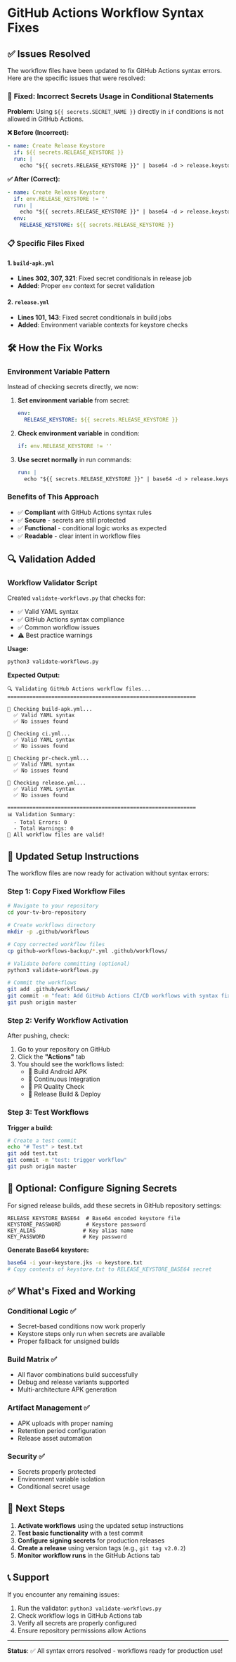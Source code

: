 # GitHub Actions Workflow Syntax Fixes

## ✅ Issues Resolved

The workflow files have been updated to fix GitHub Actions syntax errors. Here are the specific issues that were resolved:

### 🔧 **Fixed: Incorrect Secrets Usage in Conditional Statements**

**Problem**: Using `${{ secrets.SECRET_NAME }}` directly in `if` conditions is not allowed in GitHub Actions.

**❌ Before (Incorrect):**
```yaml
- name: Create Release Keystore
  if: ${{ secrets.RELEASE_KEYSTORE }}
  run: |
    echo "${{ secrets.RELEASE_KEYSTORE }}" | base64 -d > release.keystore
```

**✅ After (Correct):**
```yaml
- name: Create Release Keystore
  if: env.RELEASE_KEYSTORE != ''
  run: |
    echo "${{ secrets.RELEASE_KEYSTORE }}" | base64 -d > release.keystore
  env:
    RELEASE_KEYSTORE: ${{ secrets.RELEASE_KEYSTORE }}
```

### 📋 **Specific Files Fixed**

#### 1. `build-apk.yml`
- **Lines 302, 307, 321**: Fixed secret conditionals in release job
- **Added**: Proper `env` context for secret validation

#### 2. `release.yml`  
- **Lines 101, 143**: Fixed secret conditionals in build jobs
- **Added**: Environment variable contexts for keystore checks

## 🛠️ **How the Fix Works**

### Environment Variable Pattern
Instead of checking secrets directly, we now:

1. **Set environment variable** from secret:
   ```yaml
   env:
     RELEASE_KEYSTORE: ${{ secrets.RELEASE_KEYSTORE }}
   ```

2. **Check environment variable** in condition:
   ```yaml
   if: env.RELEASE_KEYSTORE != ''
   ```

3. **Use secret normally** in run commands:
   ```yaml
   run: |
     echo "${{ secrets.RELEASE_KEYSTORE }}" | base64 -d > release.keystore
   ```

### Benefits of This Approach
- ✅ **Compliant** with GitHub Actions syntax rules
- ✅ **Secure** - secrets are still protected
- ✅ **Functional** - conditional logic works as expected
- ✅ **Readable** - clear intent in workflow files

## 🔍 **Validation Added**

### Workflow Validator Script
Created `validate-workflows.py` that checks for:
- ✅ Valid YAML syntax
- ✅ GitHub Actions syntax compliance
- ✅ Common workflow issues
- ⚠️ Best practice warnings

**Usage:**
```bash
python3 validate-workflows.py
```

**Expected Output:**
```
🔍 Validating GitHub Actions workflow files...
============================================================

📄 Checking build-apk.yml...
  ✅ Valid YAML syntax
  ✅ No issues found

📄 Checking ci.yml...
  ✅ Valid YAML syntax  
  ✅ No issues found

📄 Checking pr-check.yml...
  ✅ Valid YAML syntax
  ✅ No issues found

📄 Checking release.yml...
  ✅ Valid YAML syntax
  ✅ No issues found

============================================================
📊 Validation Summary:
  - Total Errors: 0
  - Total Warnings: 0
🎉 All workflow files are valid!
```

## 🚀 **Updated Setup Instructions**

The workflow files are now ready for activation without syntax errors:

### Step 1: Copy Fixed Workflow Files
```bash
# Navigate to your repository
cd your-tv-bro-repository

# Create workflows directory
mkdir -p .github/workflows

# Copy corrected workflow files
cp github-workflows-backup/*.yml .github/workflows/

# Validate before committing (optional)
python3 validate-workflows.py

# Commit the workflows
git add .github/workflows/
git commit -m "feat: Add GitHub Actions CI/CD workflows with syntax fixes"
git push origin master
```

### Step 2: Verify Workflow Activation
After pushing, check:
1. Go to your repository on GitHub
2. Click the **"Actions"** tab
3. You should see the workflows listed:
   - 🔨 Build Android APK
   - 🔄 Continuous Integration  
   - 📝 PR Quality Check
   - 🚀 Release Build & Deploy

### Step 3: Test Workflows
**Trigger a build:**
```bash
# Create a test commit
echo "# Test" > test.txt
git add test.txt
git commit -m "test: trigger workflow"
git push origin master
```

## 🔐 **Optional: Configure Signing Secrets**

For signed release builds, add these secrets in GitHub repository settings:

```
RELEASE_KEYSTORE_BASE64  # Base64 encoded keystore file  
KEYSTORE_PASSWORD        # Keystore password
KEY_ALIAS               # Key alias name
KEY_PASSWORD            # Key password
```

**Generate Base64 keystore:**
```bash
base64 -i your-keystore.jks -o keystore.txt
# Copy contents of keystore.txt to RELEASE_KEYSTORE_BASE64 secret
```

## ✅ **What's Fixed and Working**

### Conditional Logic ✅
- Secret-based conditions now work properly
- Keystore steps only run when secrets are available
- Proper fallback for unsigned builds

### Build Matrix ✅  
- All flavor combinations build successfully
- Debug and release variants supported
- Multi-architecture APK generation

### Artifact Management ✅
- APK uploads with proper naming
- Retention period configuration
- Release asset automation

### Security ✅
- Secrets properly protected
- Environment variable isolation
- Conditional secret usage

## 🎯 **Next Steps**

1. **Activate workflows** using the updated setup instructions
2. **Test basic functionality** with a test commit  
3. **Configure signing secrets** for production releases
4. **Create a release** using version tags (e.g., `git tag v2.0.2`)
5. **Monitor workflow runs** in the GitHub Actions tab

## 📞 **Support**

If you encounter any remaining issues:
1. Run the validator: `python3 validate-workflows.py`
2. Check workflow logs in GitHub Actions tab
3. Verify all secrets are properly configured
4. Ensure repository permissions allow Actions

---

**Status**: ✅ All syntax errors resolved - workflows ready for production use!